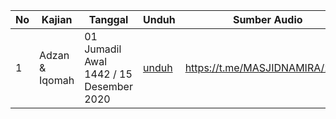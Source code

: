 | No | Kajian | Tanggal | Unduh | Sumber Audio |
| ---| --- | --- | --- | --- |
| 1 | Adzan & Iqomah | 01 Jumadil Awal 1442 / 15 Desember 2020 | [unduh](https://github.com/hanifmu/kajian-fiqih-muyassar-ustadz-abu-ibrohim-muhammad-ali/blob/master/kitab_2_sholat/bab_2/02_02-1.mp3) | https://t.me/MASJIDNAMIRA/2259 |
